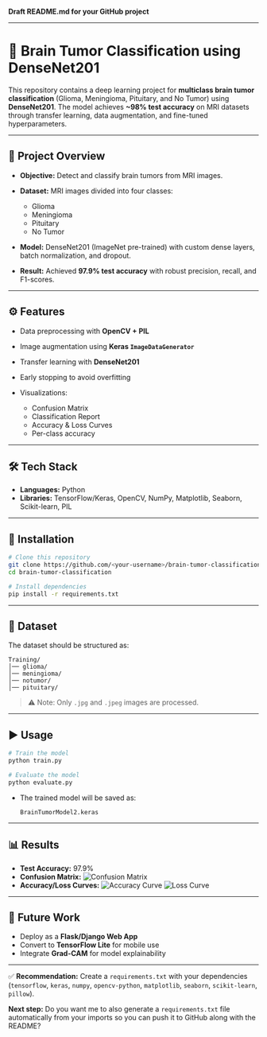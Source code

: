 **Draft README.md for your GitHub project**

---

# 🧠 Brain Tumor Classification using DenseNet201

This repository contains a deep learning project for **multiclass brain tumor classification** (Glioma, Meningioma, Pituitary, and No Tumor) using **DenseNet201**. The model achieves **\~98% test accuracy** on MRI datasets through transfer learning, data augmentation, and fine-tuned hyperparameters.

---

## 📌 Project Overview

* **Objective:** Detect and classify brain tumors from MRI images.
* **Dataset:** MRI images divided into four classes:

  * Glioma
  * Meningioma
  * Pituitary
  * No Tumor
* **Model:** DenseNet201 (ImageNet pre-trained) with custom dense layers, batch normalization, and dropout.
* **Result:** Achieved **97.9% test accuracy** with robust precision, recall, and F1-scores.

---

## ⚙️ Features

* Data preprocessing with **OpenCV + PIL**
* Image augmentation using **Keras `ImageDataGenerator`**
* Transfer learning with **DenseNet201**
* Early stopping to avoid overfitting
* Visualizations:

  * Confusion Matrix
  * Classification Report
  * Accuracy & Loss Curves
  * Per-class accuracy

---

## 🛠️ Tech Stack

* **Languages:** Python
* **Libraries:** TensorFlow/Keras, OpenCV, NumPy, Matplotlib, Seaborn, Scikit-learn, PIL

---

## 🚀 Installation

```bash
# Clone this repository
git clone https://github.com/<your-username>/brain-tumor-classification.git
cd brain-tumor-classification

# Install dependencies
pip install -r requirements.txt
```

---

## 📂 Dataset

The dataset should be structured as:

```
Training/
│── glioma/
│── meningioma/
│── notumor/
│── pituitary/
```

> ⚠️ Note: Only `.jpg` and `.jpeg` images are processed.

---

## ▶️ Usage

```bash
# Train the model
python train.py

# Evaluate the model
python evaluate.py
```

* The trained model will be saved as:

  ```
  BrainTumorModel2.keras
  ```

---

## 📊 Results

* **Test Accuracy:** 97.9%
* **Confusion Matrix:**
  ![Confusion Matrix](images/confusion_matrix.png)
* **Accuracy/Loss Curves:**
  ![Accuracy Curve](images/accuracy_curve.png)
  ![Loss Curve](images/loss_curve.png)

---

## 📜 Future Work

* Deploy as a **Flask/Django Web App**
* Convert to **TensorFlow Lite** for mobile use
* Integrate **Grad-CAM** for model explainability


---

✅ **Recommendation:** Create a `requirements.txt` with your dependencies (`tensorflow`, `keras`, `numpy`, `opencv-python`, `matplotlib`, `seaborn`, `scikit-learn`, `pillow`).

**Next step:** Do you want me to also generate a `requirements.txt` file automatically from your imports so you can push it to GitHub along with the README?
